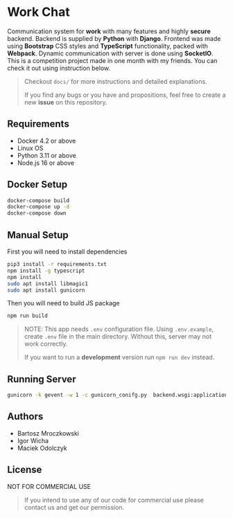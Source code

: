 # Work Chat
Communication system for **work** with many features and highly **secure** backend. Backend is supplied by **Python** with **Django**. Frontend was made using **Bootstrap** CSS styles and **TypeScript** functionality, packed with **Webpack**. Dynamic communication with server is done using **SocketIO**. This is a competition project made in one month with my friends. You can check it out using instruction below.

> Checkout `docs/` for more instructions and detailed explanations.
>
> If you find any bugs or you have and propositions, feel free to create a new **issue** on this repository.

## Requirements
- Docker 4.2 or above
- Linux OS 
- Python 3.11 or above
- Node.js 16 or above 

## Docker Setup
```bash
docker-compose build
docker-compose up -d
docker-compose down
```

## Manual Setup
First you will need to install dependencies
```bash
pip3 install -r requirements.txt
npm install -g typescript
npm install
sudo apt install libmagic1
sudo apt install gunicorn
```

Then you will need to build JS package
```bash
npm run build
```

> NOTE: This app needs `.env` configuration file. Using `.env.example`, create `.env` file in the main directory. Without this, server may not work correctly.
>
> If you want to run a **development** version run `npm run dev` instead.

## Running Server
```bash
gunicorn -k gevent -w 1 -c gunicorn_conifg.py  backend.wsgi:application
```

## Authors
- Bartosz Mroczkowski
- Igor Wicha
- Maciek Odolczyk

## License
NOT FOR COMMERCIAL USE 

> If you intend to use any of our code for commercial use please contact us and get our permission.